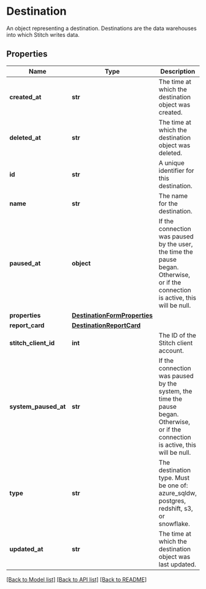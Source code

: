 # Destination

An object representing a destination. Destinations are the data warehouses into which Stitch writes data.
## Properties
Name | Type | Description | Notes
------------ | ------------- | ------------- | -------------
**created_at** | **str** | The time at which the destination object was created.  | [optional]
**deleted_at** | **str** | The time at which the destination object was deleted.  | [optional]
**id** | **str** | A unique identifier for this destination. | [optional]
**name** | **str** | The name for the destination. | [optional]
**paused_at** | **object** | If the connection was paused by the user, the time the pause began. Otherwise, or if the connection is active, this will be null.  | [optional]
**properties** | [**DestinationFormProperties**](DestinationFormProperties.md) |  | [optional]
**report_card** | [**DestinationReportCard**](DestinationReportCard.md) |  | [optional]
**stitch_client_id** | **int** | The ID of the Stitch client account.  | [optional]
**system_paused_at** | **str** | If the connection was paused by the system, the time the pause began. Otherwise, or if the connection is active, this will be null.  | [optional]
**type** | **str** | The destination type. Must be one of: azure_sqldw, postgres, redshift, s3, or snowflake.  | [optional]
**updated_at** | **str** | The time at which the destination object was last updated.  | [optional]

[[Back to Model list]](../README.md#documentation-for-models) [[Back to API list]](../README.md#documentation-for-api-endpoints) [[Back to README]](../README.md)


